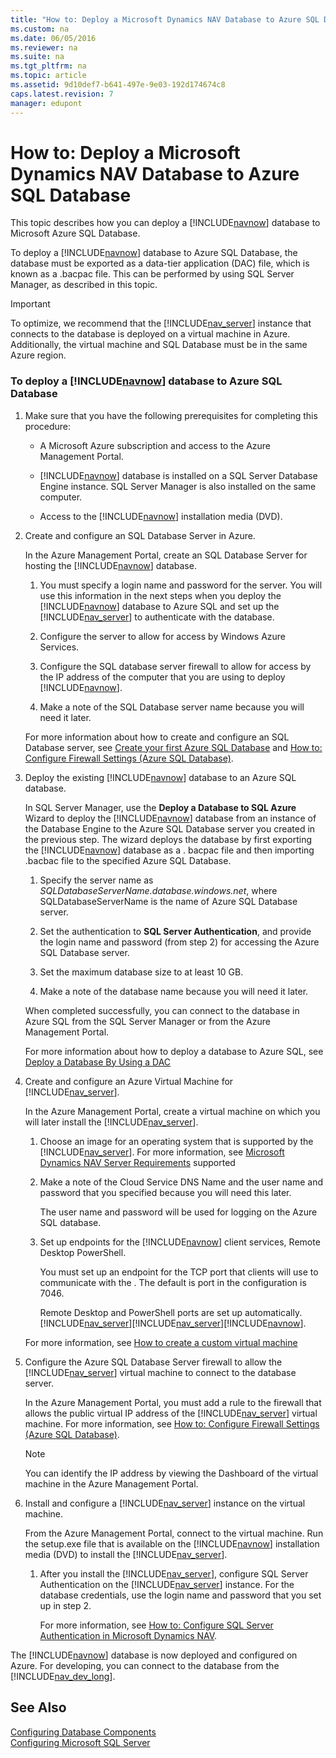 ```yaml
---
title: "How to: Deploy a Microsoft Dynamics NAV Database to Azure SQL Database"
ms.custom: na
ms.date: 06/05/2016
ms.reviewer: na
ms.suite: na
ms.tgt_pltfrm: na
ms.topic: article
ms.assetid: 9d10def7-b641-497e-9e03-192d174674c8
caps.latest.revision: 7
manager: edupont
---
```

# How to: Deploy a Microsoft Dynamics NAV Database to Azure SQL Database
This topic describes how you can deploy a [!INCLUDE[navnow](../dynamics-nav/includes/navnow_md.md)] database to Microsoft Azure SQL Database.  
  
 To deploy a [!INCLUDE[navnow](../dynamics-nav/includes/navnow_md.md)] database to Azure SQL Database, the database must be exported as a data\-tier application \(DAC\) file, which is known as a .bacpac file. This can be performed by using SQL Server Manager, as described in this topic.  
  
> [!IMPORTANT]  
>  To optimize, we recommend that the [!INCLUDE[nav_server](../dynamics-nav/includes/nav_server_md.md)] instance that connects to the database is deployed on a virtual machine in Azure. Additionally, the virtual machine and SQL Database must be in the same Azure region.  
  
### To deploy a [!INCLUDE[navnow](../dynamics-nav/includes/navnow_md.md)] database to Azure SQL Database  
  
1.  Make sure that you have the following prerequisites for completing this procedure:  
  
    -   A Microsoft Azure subscription and access to the Azure Management Portal.  
  
    -   [!INCLUDE[navnow](../dynamics-nav/includes/navnow_md.md)] database is installed on a SQL Server Database Engine instance. SQL Server Manager is also installed on the same computer.  
  
    -   Access to the [!INCLUDE[navnow](../dynamics-nav/includes/navnow_md.md)] installation media \(DVD\).  
  
2.  Create and configure an SQL Database Server in Azure.  
  
     In the Azure Management Portal, create an SQL Database Server for hosting the [!INCLUDE[navnow](../dynamics-nav/includes/navnow_md.md)] database.  
  
    1.  You must specify a login name and password for the server. You will use this information in the next steps when you deploy the [!INCLUDE[navnow](../dynamics-nav/includes/navnow_md.md)] database to Azure SQL and set up the [!INCLUDE[nav_server](../dynamics-nav/includes/nav_server_md.md)] to authenticate with the database.  
  
    2.  Configure the server to allow for access by Windows Azure Services.  
  
    3.  Configure the SQL database server firewall to allow for access by the IP address of the computer that you are using to deploy [!INCLUDE[navnow](../dynamics-nav/includes/navnow_md.md)].  
  
    4.  Make a note of the SQL Database server name because you will need it later.  
  
     For more information about how to create and configure an SQL Database server, see [Create your first Azure SQL Database](https://azure.microsoft.com/en-us/documentation/articles/sql-database-get-started/) and [How to: Configure Firewall Settings \(Azure SQL Database\)](https://azure.microsoft.com/en-us/documentation/articles/sql-database-configure-firewall-settings/).  
  
3.  Deploy the existing [!INCLUDE[navnow](../dynamics-nav/includes/navnow_md.md)] database to an Azure SQL database.  
  
     In SQL Server Manager, use the **Deploy a Database to SQL Azure** Wizard to deploy the [!INCLUDE[navnow](../dynamics-nav/includes/navnow_md.md)] database from an instance of the Database Engine to the Azure SQL Database server you created in the previous step. The wizard deploys the database by first exporting the [!INCLUDE[navnow](../dynamics-nav/includes/navnow_md.md)] database as a . bacpac file and then importing .bacbac file to the specified Azure SQL Database.  
  
    1.  Specify the server name as *SQLDatabaseServerName.database.windows.net*, where SQLDatabaseServerName is the name of Azure SQL Database server.  
  
    2.  Set the authentication to **SQL Server Authentication**, and provide the login name and password \(from step 2\) for accessing the Azure SQL Database server.  
  
    3.  Set the maximum database size to at least 10 GB.  
  
    4.  Make a note of the database name because you will need it later.  
  
     When completed successfully, you can connect to the database in Azure SQL from the SQL Server Manager or from the Azure Management Portal.  
  
     For more information about how to deploy a database to Azure SQL, see [Deploy a Database By Using a DAC](https://msdn.microsoft.com/en-us/library/JJ554810\(v=sql.120\).aspx)  
  
4.  Create and configure an Azure Virtual Machine for [!INCLUDE[nav_server](../dynamics-nav/includes/nav_server_md.md)].  
  
     In the Azure Management Portal, create a virtual machine on which you will later install the [!INCLUDE[nav_server](../dynamics-nav/includes/nav_server_md.md)].  
  
    1.  Choose an image for an operating system that is supported by the [!INCLUDE[nav_server](../dynamics-nav/includes/nav_server_md.md)]. For more information, see [Microsoft Dynamics NAV Server Requirements](../dynamics-nav/System-Requirements-for-Microsoft-Dynamics-NAV-2016.md#NavServerReqs) supported  
  
    2.  Make a note of the Cloud Service DNS Name and the user name and password that you specified because you will need this later.  
  
         The user name and password will be used for logging on the Azure SQL database.  
  
    3.  Set up endpoints for the [!INCLUDE[navnow](../dynamics-nav/includes/navnow_md.md)] client services, Remote Desktop PowerShell.  
  
         You must set up an endpoint for the TCP port that clients will use to communicate with the . The default is port in the  configuration is 7046.  
  
         Remote Desktop and PowerShell ports are set up automatically.[!INCLUDE[nav_server](../dynamics-nav/includes/nav_server_md.md)][!INCLUDE[nav_server](../dynamics-nav/includes/nav_server_md.md)][!INCLUDE[navnow](../dynamics-nav/includes/navnow_md.md)].  
  
     For more information, see [How to create a custom virtual machine](https://azure.microsoft.com/en-us/documentation/articles/virtual-machines-create-custom/)  
  
5.  Configure the Azure SQL Database Server firewall to allow the [!INCLUDE[nav_server](../dynamics-nav/includes/nav_server_md.md)] virtual machine to connect to the database server.  
  
     In the Azure Management Portal, you must add a rule to the firewall that allows the public virtual IP address of the [!INCLUDE[nav_server](../dynamics-nav/includes/nav_server_md.md)] virtual machine. For more information, see [How to: Configure Firewall Settings \(Azure SQL Database\)](https://azure.microsoft.com/en-us/documentation/articles/sql-database-configure-firewall-settings/).  
  
    > [!NOTE]  
    >  You can identify the IP address by viewing the Dashboard of the virtual machine in the Azure Management Portal.  
  
6.  Install and configure a [!INCLUDE[nav_server](../dynamics-nav/includes/nav_server_md.md)] instance on the virtual machine.  
  
     From the Azure Management Portal, connect to the virtual machine. Run the setup.exe file that is available on the [!INCLUDE[navnow](../dynamics-nav/includes/navnow_md.md)] installation media \(DVD\) to install the [!INCLUDE[nav_server](../dynamics-nav/includes/nav_server_md.md)].  
  
    1.  After you install the [!INCLUDE[nav_server](../dynamics-nav/includes/nav_server_md.md)], configure SQL Server Authentication on the [!INCLUDE[nav_server](../dynamics-nav/includes/nav_server_md.md)] instance. For the database credentials, use the login name and password that you set up in step 2.  
  
         For more information, see [How to: Configure SQL Server Authentication in Microsoft Dynamics NAV](../Topic/How%20to:%20Configure%20SQL%20Server%20Authentication%20in%20Microsoft%20Dynamics%20NAV.md).  
  
 The [!INCLUDE[navnow](../dynamics-nav/includes/navnow_md.md)] database is now deployed and configured on Azure. For developing, you can connect to the database from the [!INCLUDE[nav_dev_long](../dynamics-nav/includes/nav_dev_long_md.md)].  
  
## See Also  
 [Configuring Database Components](../dynamics-nav/Configuring-Database-Components.md)   
 [Configuring Microsoft SQL Server](../dynamics-nav/Configuring-Microsoft-SQL-Server.md)
